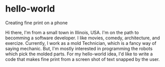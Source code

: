 # hello-world
Creating fine print on a phone

Hi there, I'm from a small town in Illinois, USA. 
I'm on the path to becomming a software developer. 
I like movies, comedy, architecture, and exercize. 
Currently, I work as a mold Technician, 
which is a fancy way of saying mechanic. 
But, I'm mostly interested in programming the robots
which pick the molded parts. 
For my hello-world idea, I'd like to write a code 
that makes fine print from a screen shot of text 
snapped by the user. 
